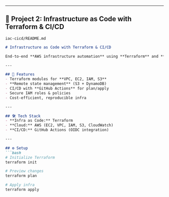 
---

## 📂 Project 2: Infrastructure as Code with Terraform & CI/CD
`iac-cicd/README.md`

```markdown
# Infrastructure as Code with Terraform & CI/CD  

End-to-end **AWS infrastructure automation** using **Terraform** and **GitHub Actions**.  

---

## 🚀 Features
- Terraform modules for **VPC, EC2, IAM, S3**  
- **Remote state management** (S3 + DynamoDB)  
- CI/CD with **GitHub Actions** for plan/apply  
- Secure IAM roles & policies  
- Cost-efficient, reproducible infra  

---

## 🛠 Tech Stack
- **Infra as Code:** Terraform  
- **Cloud:** AWS (EC2, VPC, IAM, S3, CloudWatch)  
- **CI/CD:** GitHub Actions (OIDC integration)  

---

## ⚙️ Setup
```bash
# Initialize Terraform
terraform init

# Preview changes
terraform plan

# Apply infra
terraform apply
